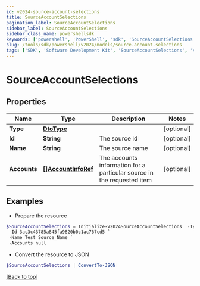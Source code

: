 ```yaml
---
id: v2024-source-account-selections
title: SourceAccountSelections
pagination_label: SourceAccountSelections
sidebar_label: SourceAccountSelections
sidebar_class_name: powershellsdk
keywords: ['powershell', 'PowerShell', 'sdk', 'SourceAccountSelections', 'V2024SourceAccountSelections'] 
slug: /tools/sdk/powershell/v2024/models/source-account-selections
tags: ['SDK', 'Software Development Kit', 'SourceAccountSelections', 'V2024SourceAccountSelections']
---
```



# SourceAccountSelections

## Properties

Name | Type | Description | Notes
------------ | ------------- | ------------- | -------------
**Type** | [**DtoType**](dto-type) |  | [optional] 
**Id** | **String** | The source id | [optional] 
**Name** | **String** | The source name | [optional] 
**Accounts** | [**[]AccountInfoRef**](account-info-ref) | The accounts information for a particular source in the requested item | [optional] 

## Examples

- Prepare the resource
```powershell
$SourceAccountSelections = Initialize-V2024SourceAccountSelections  -Type null `
 -Id 3ac3c43785a845fa9820b0c1ac767cd5 `
 -Name Test Source_Name `
 -Accounts null
```

- Convert the resource to JSON
```powershell
$SourceAccountSelections | ConvertTo-JSON
```


[[Back to top]](#) 

